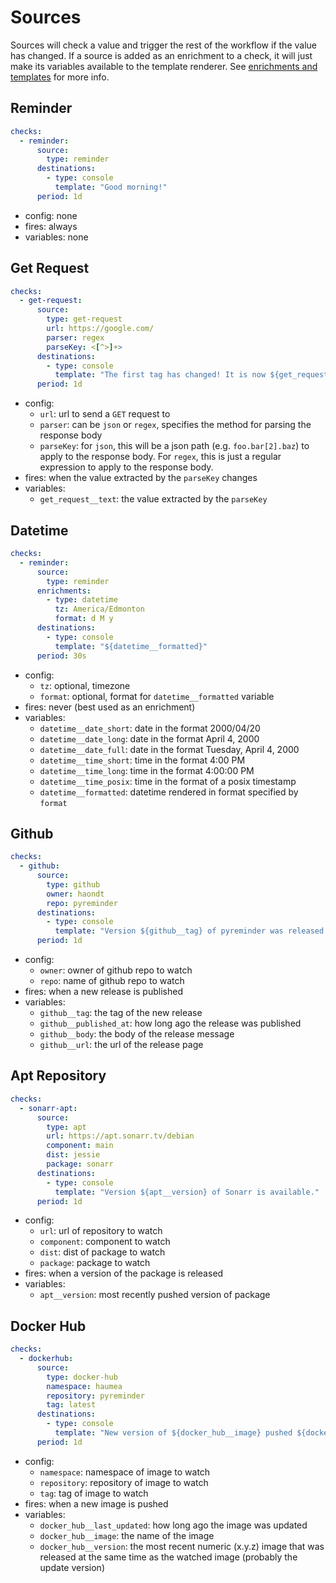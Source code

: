 # Sources

Sources will check a value and trigger the rest of the workflow if the value has changed. If a source is added as an enrichment to a check, it will just make its variables available to the template renderer. See [enrichments and templates](../enrichments_and_templates) for more info.


## Reminder
```yaml
checks:
  - reminder:
      source:
        type: reminder
      destinations:
        - type: console
          template: "Good morning!"
      period: 1d
```

- config: none
- fires: always
- variables: none

## Get Request
```yaml
checks:
  - get-request:
      source:
        type: get-request
        url: https://google.com/
        parser: regex
        parseKey: <[^>]+>
      destinations:
        - type: console
          template: "The first tag has changed! It is now ${get_request__text}"
      period: 1d
```

- config:
    - `url`: url to send a `GET` request to
    - `parser`: can be `json` or `regex`, specifies the method for parsing the response body
    - `parseKey`: for `json`, this will be a json path (e.g. `foo.bar[2].baz`) to apply to the response body. For `regex`, this is just a regular expression to apply to the response body.
- fires: when the value extracted by the `parseKey` changes
- variables:
    - `get_request__text`: the value extracted by the `parseKey`

## Datetime

```yaml
checks:
  - reminder:
      source:
        type: reminder
      enrichments:
        - type: datetime
          tz: America/Edmonton
          format: d M y
      destinations:
        - type: console
          template: "${datetime__formatted}"
      period: 30s
```

- config:
    - `tz`: optional, timezone
    - `format`: optional, format for `datetime__formatted` variable
- fires: never (best used as an enrichment)
- variables:
    - `datetime__date_short`: date in the format 2000/04/20
    - `datetime__date_long`: date in the format April 4, 2000
    - `datetime__date_full`: date in the format Tuesday, April 4, 2000
    - `datetime__time_short`: time in the format 4:00 PM
    - `datetime__time_long`: time in the format 4:00:00 PM
    - `datetime__time_posix`: time in the format of a posix timestamp
    - `datetime__formatted`: datetime rendered in format specified by `format`

## Github
```yaml
checks:
  - github:
      source:
        type: github
        owner: haondt
        repo: pyreminder
      destinations:
        - type: console
          template: "Version ${github__tag} of pyreminder was released ${github__published_at}!"
      period: 1d
```

- config:
    - `owner`: owner of github repo to watch
    - `repo`: name of github repo to watch
- fires: when a new release is published
- variables:
    - `github__tag`: the tag of the new release
    - `github__published_at`: how long ago the release was published
    - `github__body`: the body of the release message
    - `github__url`: the url of the release page

## Apt Repository
```yaml
checks:
  - sonarr-apt:
      source:
        type: apt
        url: https://apt.sonarr.tv/debian
        component: main
        dist: jessie
        package: sonarr
      destinations:
        - type: console
          template: "Version ${apt__version} of Sonarr is available."
      period: 1d
```

- config:
    - `url`: url of repository to watch
    - `component`: component to watch
    - `dist`: dist of package to watch
    - `package`: package to watch
- fires: when a version of the package is released
- variables:
    - `apt__version`: most recently pushed version of package

## Docker Hub
```yaml
checks:
  - dockerhub:
      source:
        type: docker-hub
        namespace: haumea
        repository: pyreminder
        tag: latest
      destinations:
        - type: console
          template: "New version of ${docker_hub__image} pushed ${docker_hub__last_updated}."
      period: 1d
```

- config:
    - `namespace`: namespace of image to watch
    - `repository`: repository of image to watch
    - `tag`: tag of image to watch
- fires: when a new image is pushed
- variables:
    - `docker_hub__last_updated`: how long ago the image was updated
    - `docker_hub__image`: the name of the image
    - `docker_hub__version`: the most recent numeric (x.y.z) image that was released at the same time as the watched image (probably the update version)

